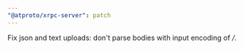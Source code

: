```yaml
---
"@atproto/xrpc-server": patch
---
```


Fix json and text uploads: don't parse bodies with input encoding of */*.
